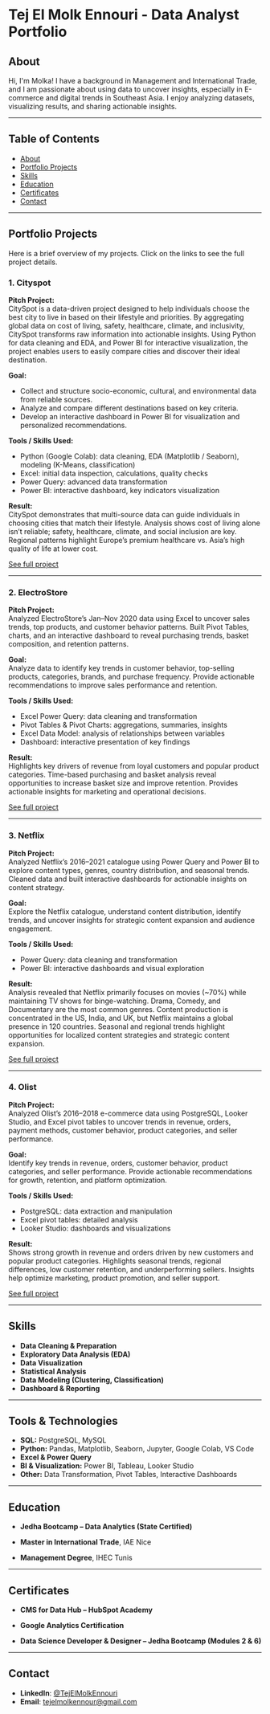 # Tej El Molk Ennouri - Data Analyst Portfolio






## About
Hi, I'm Molka! I have a background in Management and International Trade, and I am passionate about using data to uncover insights, especially in E-commerce and digital trends in Southeast Asia. I enjoy analyzing datasets, visualizing results, and sharing actionable insights.


---

## Table of Contents
- [About](#about)
- [Portfolio Projects](#portfolio-projects)
- [Skills](#skills)
- [Education](#education)
- [Certificates](#certificates)
- [Contact](#contact)

---

## Portfolio Projects
Here is a brief overview of my projects. Click on the links to see the full project details.

### 1. Cityspot
**Pitch Project:**  
CitySpot is a data-driven project designed to help individuals choose the best city to live in based on their lifestyle and priorities. By aggregating global data on cost of living, safety, healthcare, climate, and inclusivity, CitySpot transforms raw information into actionable insights. Using Python for data cleaning and EDA, and Power BI for interactive visualization, the project enables users to easily compare cities and discover their ideal destination.

**Goal:**  
* Collect and structure socio-economic, cultural, and environmental data from reliable sources.  
* Analyze and compare different destinations based on key criteria.  
* Develop an interactive dashboard in Power BI for visualization and personalized recommendations.  

**Tools / Skills Used:**  
- Python (Google Colab): data cleaning, EDA (Matplotlib / Seaborn), modeling (K-Means, classification)  
- Excel: initial data inspection, calculations, quality checks  
- Power Query: advanced data transformation  
- Power BI: interactive dashboard, key indicators visualization  

**Result:**  
CitySpot demonstrates that multi-source data can guide individuals in choosing cities that match their lifestyle. Analysis shows cost of living alone isn’t reliable; safety, healthcare, climate, and social inclusion are key. Regional patterns highlight Europe’s premium healthcare vs. Asia’s high quality of life at lower cost.  

[See full project](Projects/Cityspot/)

---

### 2. ElectroStore
**Pitch Project:**  
Analyzed ElectroStore’s Jan–Nov 2020 data using Excel to uncover sales trends, top products, and customer behavior patterns. Built Pivot Tables, charts, and an interactive dashboard to reveal purchasing trends, basket composition, and retention patterns.

**Goal:**  
Analyze data to identify key trends in customer behavior, top-selling products, categories, brands, and purchase frequency. Provide actionable recommendations to improve sales performance and retention.

**Tools / Skills Used:**  
- Excel Power Query: data cleaning and transformation  
- Pivot Tables & Pivot Charts: aggregations, summaries, insights  
- Excel Data Model: analysis of relationships between variables  
- Dashboard: interactive presentation of key findings  

**Result:**  
Highlights key drivers of revenue from loyal customers and popular product categories. Time-based purchasing and basket analysis reveal opportunities to increase basket size and improve retention. Provides actionable insights for marketing and operational decisions.  

[See full project](Projects/Electrostore/)

---

### 3. Netflix
**Pitch Project:**  
Analyzed Netflix’s 2016–2021 catalogue using Power Query and Power BI to explore content types, genres, country distribution, and seasonal trends. Cleaned data and built interactive dashboards for actionable insights on content strategy.

**Goal:**  
Explore the Netflix catalogue, understand content distribution, identify trends, and uncover insights for strategic content expansion and audience engagement.

**Tools / Skills Used:**  
- Power Query: data cleaning and transformation  
- Power BI: interactive dashboards and visual exploration  

**Result:**  
Analysis revealed that Netflix primarily focuses on movies (~70%) while maintaining TV shows for binge-watching. Drama, Comedy, and Documentary are the most common genres. Content production is concentrated in the US, India, and UK, but Netflix maintains a global presence in 120 countries. Seasonal and regional trends highlight opportunities for localized content strategies and strategic content expansion.

[See full project](Projects/Netflix/)

---

### 4. Olist
**Pitch Project:**  
Analyzed Olist’s 2016–2018 e-commerce data using PostgreSQL, Looker Studio, and Excel pivot tables to uncover trends in revenue, orders, payment methods, customer behavior, product categories, and seller performance.

**Goal:**  
Identify key trends in revenue, orders, customer behavior, product categories, and seller performance. Provide actionable recommendations for growth, retention, and platform optimization.

**Tools / Skills Used:**  
- PostgreSQL: data extraction and manipulation  
- Excel pivot tables: detailed analysis  
- Looker Studio: dashboards and visualizations  

**Result:**  
Shows strong growth in revenue and orders driven by new customers and popular product categories. Highlights seasonal trends, regional differences, low customer retention, and underperforming sellers. Insights help optimize marketing, product promotion, and seller support.  

[See full project](Projects/Olist/)


---

## Skills

- **Data Cleaning & Preparation**
- **Exploratory Data Analysis (EDA)**
- **Data Visualization**
- **Statistical Analysis**
- **Data Modeling (Clustering, Classification)**
- **Dashboard & Reporting**

---

## Tools & Technologies

- **SQL:** PostgreSQL, MySQL  
- **Python:** Pandas, Matplotlib, Seaborn, Jupyter, Google Colab, VS Code  
- **Excel & Power Query**  
- **BI & Visualization:** Power BI, Tableau, Looker Studio  
- **Other:** Data Transformation, Pivot Tables, Interactive Dashboards


---

## Education

- **Jedha Bootcamp – Data Analytics (State Certified)**  

- **Master in International Trade**, IAE Nice  

- **Management Degree**, IHEC Tunis  


---

## Certificates

- **CMS for Data Hub – HubSpot Academy**  

- **Google Analytics Certification**  

- **Data Science Developer & Designer – Jedha Bootcamp (Modules 2 & 6)**  


---

## Contact
- **LinkedIn**: [@TejElMolkEnnouri](https://www.linkedin.com/in/tej-el-molk-ennouri/)  
- **Email**: tejelmolkennour@gmail.com

